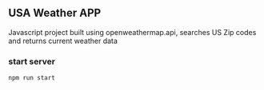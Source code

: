 ## USA Weather APP

Javascript project built using openweathermap.api, searches US Zip codes and returns current weather data

### start server

```sh
npm run start
```
